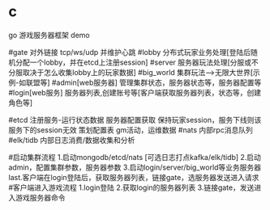 # c
go 游戏服务器框架
demo

#gate
对外链接 tcp/ws/udp 并维护心跳
#lobby
 分布式玩家业务处理[登陆后随机分配一个lobby，并在etcd上注册session]
#server
 服务器玩法处理[分服或不分服取决于怎么收集lobby上的玩家数据]
#big_world
 集群玩法-->无限大世界[示例-如联盟等]
#admin[web服务器]
 管理集群状态，服务器状态等，服务器配置等
#login[web服务]
 服务器列表,创建账号等[客户端获取服务器列表，状态等，创建角色等]
 
#etcd
 注册服务-运行状态数据
 服务器配置获取
 保持玩家session，服务下线则该服务下的session无效
 策划配置表
 gm活动，运维数据
#nats
 内部rpc消息队列
#elk/tidb
 内部日志消费/数据收集和分析
 
#启动集群流程
1.启动mongodb/etcd/nats [可选日志打点kafka/elk/tidb]
2.启动admin，配置集群参数，服务器参数
3.启动login/server/big_world等业务服务器
last.客户端在login登陆后，获取服务器列表，链接gate，选服务器发送进入请求
#客户端进入游戏流程
1.login登陆
2.获取login的服务器列表
3.链接gate，发送进入游戏服务器命令